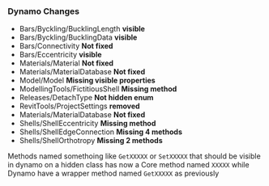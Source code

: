 ### Dynamo Changes
- Bars/Byckling/BucklingLength **visible**
- Bars/Byckling/BucklingData **visible**
- Bars/Connectivity **Not fixed**
- Bars/Eccentricity **visible**
- Materials/Material **Not fixed**
- Materials/MaterialDatabase **Not fixed**
- Model/Model **Missing visible properties**
- ModellingTools/FictitiousShell **Missing method**
- Releases/DetachType **Not hidden enum**
- RevitTools/ProjectSettings **removed**
- Materials/MaterialDatabase **Not fixed**
- Shells/ShellEccentricity **Missing method**
- Shells/ShellEdgeConnection **Missing 4 methods**
- Shells/ShellOrthotropy **Missing 2 methods**




Methods named somethoing like `GetXXXXX` or `SetXXXXX` that should be visible in dynamo on a hidden class has now a Core method named `XXXXX` while Dynamo have a wrapper method named `GetXXXXX` as previously

